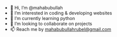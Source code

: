 - 👋 Hi, I’m @mahabubullah
- 👀 I’m interested in coding & developing websites
- 🌱 I’m currently learning python
- 💞️ I’m looking to collaborate on projects
- 📫 Reach me by mahabubullahrubel@gmail.com

<!---
mahabubullahrubel/mahabubullahrubel is a ✨ special ✨ repository because its `README.md` (this file) appears on your GitHub profile.
You can click the Preview link to take a look at your changes.
--->
